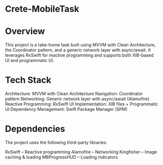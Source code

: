 # Crete-MobileTask
# Overview
This project is a take-home task built using MVVM with Clean Architecture, the Coordinator pattern, and a generic network layer with async/await. It leverages RxSwift for reactive programming and supports both XIB-based UI and programmatic UI.

# Tech Stack
Architecture: MVVM with Clean Architecture
Navigation: Coordinator pattern
Networking: Generic network layer with async/await (Alamofire)
Reactive Programming: RxSwift
UI Implementation: XIB files + Programmatic UI
Dependency Management: Swift Package Manager (SPM)
# Dependencies
The project uses the following third-party libraries:

RxSwift – Reactive programming
Alamofire – Networking
Kingfisher – Image caching & loading
MBProgressHUD – Loading indicators
